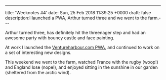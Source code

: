 ---
title: 'Weeknotes #4'
date: Sun, 25 Feb 2018 11:39:25 +0000
draft: false
description:I launched a PWA, Arthur turned three and we went to the farm.---

Arthur turned three, has definitely hit the threenager step and had an awesome party with bouncy castle and face painting.

At work I launched the [Ventureharbour.com PWA](https://www.ventureharbour.com), ﻿and continued to work on a set of interesting new designs. 

This weekend we went to the farm, watched France with the rugby (woop!) and England lose (nope!), and enjoyed sitting in the sunshine in our garden (sheltered from the arctic wind).